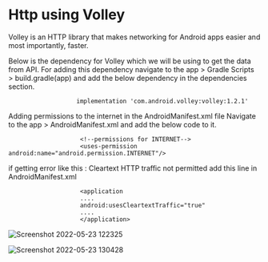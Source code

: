 # Http using Volley 

Volley is an HTTP library that makes networking for Android apps easier and most importantly, faster.

Below is the dependency for Volley which we will be using to get the data from API. 
For adding this dependency navigate to the app > Gradle Scripts > build.gradle(app) and add the below dependency in the dependencies section.  


 
 
 
 
                       implementation 'com.android.volley:volley:1.2.1'






Adding permissions to the internet in the AndroidManifest.xml file
Navigate to the app > AndroidManifest.xml and add the below code to it.  








                       
                        <!--permissions for INTERNET-->
                        <uses-permission android:name="android.permission.INTERNET"/>
                        
                        
                        
                        



if getting error like this : Cleartext HTTP traffic not permitted
add this line in AndroidManifest.xml
                        
                        
                        
                        
                        <application
                        ....
                        android:usesCleartextTraffic="true"
                        ....
                        </application>
                        
                        
                        
                        
                        
                        
                        
![Screenshot 2022-05-23 122325](https://user-images.githubusercontent.com/101108540/169769516-8bf335a7-af67-4309-bd83-96c098c5a613.jpg)
             
                        
![Screenshot 2022-05-23 130428](https://user-images.githubusercontent.com/101108540/169769529-2252c3f4-b929-4a54-9827-e0e122262dea.jpg)
            
                        

